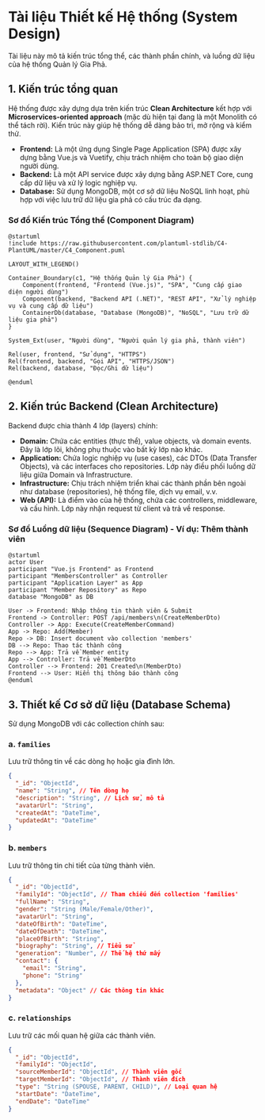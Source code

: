 # Tài liệu Thiết kế Hệ thống (System Design)

Tài liệu này mô tả kiến trúc tổng thể, các thành phần chính, và luồng dữ liệu của hệ thống Quản lý Gia Phả.

## 1. Kiến trúc tổng quan

Hệ thống được xây dựng dựa trên kiến trúc **Clean Architecture** kết hợp với **Microservices-oriented approach** (mặc dù hiện tại đang là một Monolith có thể tách rời). Kiến trúc này giúp hệ thống dễ dàng bảo trì, mở rộng và kiểm thử.

-   **Frontend:** Là một ứng dụng Single Page Application (SPA) được xây dựng bằng Vue.js và Vuetify, chịu trách nhiệm cho toàn bộ giao diện người dùng.
-   **Backend:** Là một API service được xây dựng bằng ASP.NET Core, cung cấp dữ liệu và xử lý logic nghiệp vụ.
-   **Database:** Sử dụng MongoDB, một cơ sở dữ liệu NoSQL linh hoạt, phù hợp với việc lưu trữ dữ liệu gia phả có cấu trúc đa dạng.

### Sơ đồ Kiến trúc Tổng thể (Component Diagram)

```plantuml
@startuml
!include https://raw.githubusercontent.com/plantuml-stdlib/C4-PlantUML/master/C4_Component.puml

LAYOUT_WITH_LEGEND()

Container_Boundary(c1, "Hệ thống Quản lý Gia Phả") {
    Component(frontend, "Frontend (Vue.js)", "SPA", "Cung cấp giao diện người dùng")
    Component(backend, "Backend API (.NET)", "REST API", "Xử lý nghiệp vụ và cung cấp dữ liệu")
    ContainerDb(database, "Database (MongoDB)", "NoSQL", "Lưu trữ dữ liệu gia phả")
}

System_Ext(user, "Người dùng", "Người quản lý gia phả, thành viên")

Rel(user, frontend, "Sử dụng", "HTTPS")
Rel(frontend, backend, "Gọi API", "HTTPS/JSON")
Rel(backend, database, "Đọc/Ghi dữ liệu")

@enduml
```

## 2. Kiến trúc Backend (Clean Architecture)

Backend được chia thành 4 lớp (layers) chính:

-   **Domain:** Chứa các entities (thực thể), value objects, và domain events. Đây là lớp lõi, không phụ thuộc vào bất kỳ lớp nào khác.
-   **Application:** Chứa logic nghiệp vụ (use cases), các DTOs (Data Transfer Objects), và các interfaces cho repositories. Lớp này điều phối luồng dữ liệu giữa Domain và Infrastructure.
-   **Infrastructure:** Chịu trách nhiệm triển khai các thành phần bên ngoài như database (repositories), hệ thống file, dịch vụ email, v.v.
-   **Web (API):** Là điểm vào của hệ thống, chứa các controllers, middleware, và cấu hình. Lớp này nhận request từ client và trả về response.

### Sơ đồ Luồng dữ liệu (Sequence Diagram) - Ví dụ: Thêm thành viên

```plantuml
@startuml
actor User
participant "Vue.js Frontend" as Frontend
participant "MembersController" as Controller
participant "Application Layer" as App
participant "Member Repository" as Repo
database "MongoDB" as DB

User -> Frontend: Nhập thông tin thành viên & Submit
Frontend -> Controller: POST /api/members\n(CreateMemberDto)
Controller -> App: Execute(CreateMemberCommand)
App -> Repo: Add(Member)
Repo -> DB: Insert document vào collection 'members'
DB --> Repo: Thao tác thành công
Repo --> App: Trả về Member entity
App --> Controller: Trả về MemberDto
Controller --> Frontend: 201 Created\n(MemberDto)
Frontend --> User: Hiển thị thông báo thành công
@enduml
```

## 3. Thiết kế Cơ sở dữ liệu (Database Schema)

Sử dụng MongoDB với các collection chính sau:

### a. `families`
Lưu trữ thông tin về các dòng họ hoặc gia đình lớn.
```json
{
  "_id": "ObjectId",
  "name": "String", // Tên dòng họ
  "description": "String", // Lịch sử, mô tả
  "avatarUrl": "String",
  "createdAt": "DateTime",
  "updatedAt": "DateTime"
}
```

### b. `members`
Lưu trữ thông tin chi tiết của từng thành viên.
```json
{
  "_id": "ObjectId",
  "familyId": "ObjectId", // Tham chiếu đến collection 'families'
  "fullName": "String",
  "gender": "String (Male/Female/Other)",
  "avatarUrl": "String",
  "dateOfBirth": "DateTime",
  "dateOfDeath": "DateTime",
  "placeOfBirth": "String",
  "biography": "String", // Tiểu sử
  "generation": "Number", // Thế hệ thứ mấy
  "contact": {
    "email": "String",
    "phone": "String"
  },
  "metadata": "Object" // Các thông tin khác
}
```

### c. `relationships`
Lưu trữ các mối quan hệ giữa các thành viên.
```json
{
  "_id": "ObjectId",
  "familyId": "ObjectId",
  "sourceMemberId": "ObjectId", // Thành viên gốc
  "targetMemberId": "ObjectId", // Thành viên đích
  "type": "String (SPOUSE, PARENT, CHILD)", // Loại quan hệ
  "startDate": "DateTime",
  "endDate": "DateTime"
}
```